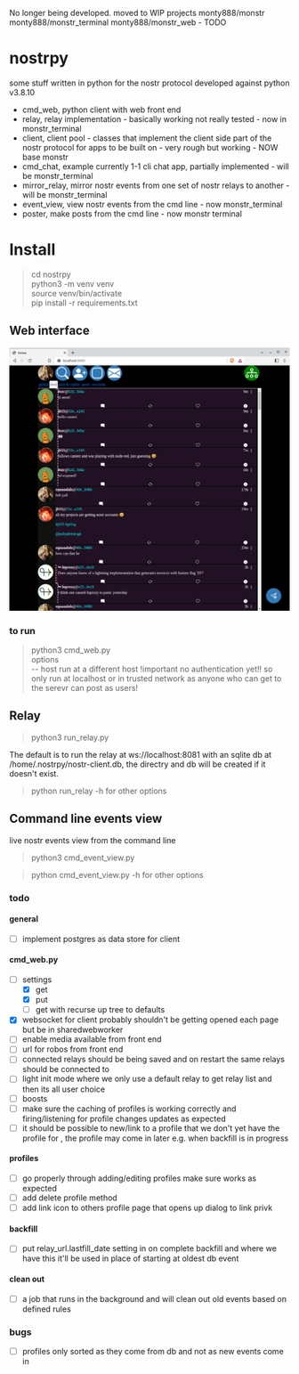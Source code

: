 No longer being developed.
moved to WIP projects 
monty888/monstr
monty888/monstr_terminal
monty888/monstr_web   - TODO

# nostrpy
some stuff written in python for the nostr protocol developed against python v3.8.10  

- cmd_web, python client with web front end
- relay, relay implementation - basically working not really tested - now in monstr_terminal
- client, client pool - classes that implement the client side part of the nostr protocol for apps to be built on - very rough but working - NOW base monstr
- cmd_chat, example currently 1-1 cli chat app, partially implemented - will be monstr_terminal
- mirror_relay, mirror nostr events from one set of nostr relays to another - will be monstr_terminal
- event_view, view nostr events from the cmd line - now monstr_terminal
- poster, make posts from the cmd line - now monstr terminal

# Install
> cd nostrpy  
> python3 -m venv venv  
> source venv/bin/activate  
> pip install -r requirements.txt

## Web interface ##
![alt feed page](feed_page.png "feed")
### to run ### 
> python3 cmd_web.py  
> options    
> -- host run at a different host !important no authentication yet!! so only run at localhost or in trusted network
> as anyone who can get to the serevr can post as users!



## Relay ##
> python3 run_relay.py 

The default is to run the relay at ws://localhost:8081 with an sqlite db at /home/.nostrpy/nostr-client.db, the directry and db will be created if it doesn't exist.

> python run_relay -h for other options

## Command line events view ##
live nostr events view from the command line

> python3 cmd_event_view.py 

> python cmd_event_view.py -h for other options

### todo
#### general
- [ ] implement postgres as data store for client
#### cmd_web.py
- [ ] settings 
  - [X] get
  - [X] put
  - [ ] get with recurse up tree to defaults
- [x] websocket for client probably shouldn't be getting opened each page but be in sharedwebworker  
- [ ] enable media available from front end
- [ ] url for robos from front end  
- [ ] connected relays should be being saved and on restart the same relays should be connected to  
- [ ] light init mode where we only use a default relay to get relay list and then its all user choice  
- [ ] boosts  
- [ ] make sure the caching of profiles is working correctly and firing/listening for profile changes updates
as expected  
- [ ] it should be possible to new/link to a profile that we don't yet have the profile for
, the profile may come in later e.g. when backfill is in progress

#### profiles
- [ ] go properly through adding/editing profiles make sure works as expected
- [ ] add delete profile method
- [ ] add link icon to others profile page that opens up dialog to link privk

#### backfill
- [ ] put relay_url.lastfill_date setting in on complete backfill and
where we have this it'll be used in place of starting at oldest db event
#### clean out
- [ ] a job that runs in the background and will clean out old events based on defined rules

### bugs
- [ ] profiles only sorted as they come from db and not as new events come in







